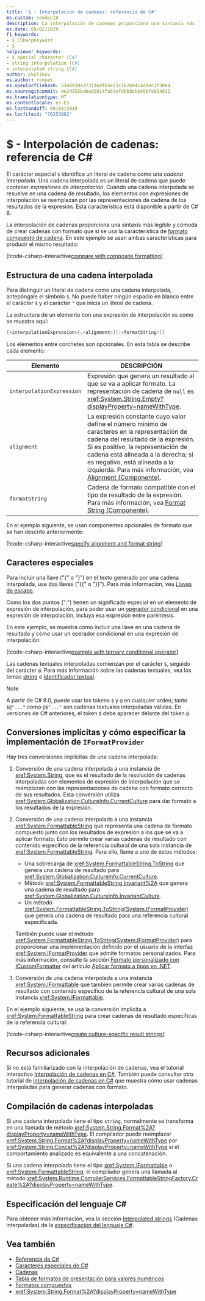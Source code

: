 ```yaml
---
title: '$ - Interpolación de cadenas: referencia de C#'
ms.custom: seodec18
description: La interpolación de cadenas proporciona una sintaxis más legible y cómoda para aplicar formato al resultado de la cadena, en comparación con el formato compuesto de cadenas tradicional.
ms.date: 09/02/2019
f1_keywords:
- $_CSharpKeyword
- $
helpviewer_keywords:
- $ special character [C#]
- string interpolation [C#]
- interpolated string [C#]
author: pkulikov
ms.author: ronpet
ms.openlocfilehash: 53a8938a373136df65e23c162b94c4d8dc1f30b4
ms.sourcegitcommit: 4e2d355baba82814fa53efd6b8bbb45bfe054d11
ms.translationtype: HT
ms.contentlocale: es-ES
ms.lasthandoff: 09/04/2019
ms.locfileid: "70253862"
---
```

# <a name="---string-interpolation-c-reference"></a>$ - Interpolación de cadenas: referencia de C#

El carácter especial `$` identifica un literal de cadena como una *cadena interpolada*. Una cadena interpolada es un literal de cadena que puede contener *expresiones de interpolación*. Cuando una cadena interpolada se resuelve en una cadena de resultado, los elementos con expresiones de interpolación se reemplazan por las representaciones de cadena de los resultados de la expresión. Esta característica está disponible a partir de C# 6.

La interpolación de cadenas proporciona una sintaxis más legible y cómoda de crear cadenas con formato que si se usa la característica de [formato compuesto de cadena](../../../standard/base-types/composite-formatting.md). En este ejemplo se usan ambas características para producir el mismo resultado:

[!code-csharp-interactive[compare with composite formatting](~/samples/snippets/csharp/language-reference/tokens/string-interpolation.cs#1)]

## <a name="structure-of-an-interpolated-string"></a>Estructura de una cadena interpolada

Para distinguir un literal de cadena como una cadena interpolada, antepóngale el símbolo `$`. No puede haber ningún espacio en blanco entre el carácter `$` y el carácter `"` que inicia un literal de cadena.

La estructura de un elemento con una expresión de interpolación es como se muestra aquí:

```csharp
{<interpolationExpression>[,<alignment>][:<formatString>]}
```

Los elementos entre corchetes son opcionales. En esta tabla se describe cada elemento:

|Elemento|DESCRIPCIÓN|
|-------------|-----------------|
|`interpolationExpression`|Expresión que genera un resultado al que se va a aplicar formato. La representación de cadena de `null` es <xref:System.String.Empty?displayProperty=nameWithType>.|
|`alignment`|La expresión constante cuyo valor define el número mínimo de caracteres en la representación de cadena del resultado de la expresión. Si es positivo, la representación de cadena está alineada a la derecha; si es negativo, está alineada a la izquierda. Para más información, vea [Alignment (Componente)](../../../standard/base-types/composite-formatting.md#alignment-component).|
|`formatString`|Cadena de formato compatible con el tipo de resultado de la expresión. Para más información, vea [Format String (Componente)](../../../standard/base-types/composite-formatting.md#format-string-component).|

En el ejemplo siguiente, se usan componentes opcionales de formato que se han descrito anteriormente:

[!code-csharp-interactive[specify alignment and format string](~/samples/snippets/csharp/language-reference/tokens/string-interpolation.cs#2)]

## <a name="special-characters"></a>Caracteres especiales

Para incluir una llave ("{" o "}") en el texto generado por una cadena interpolada, use dos llaves ("{{" o "}}"). Para más información, vea [Llaves de escape](../../../standard/base-types/composite-formatting.md#escaping-braces).

Como los dos puntos (":") tienen un significado especial en un elemento de expresión de interpolación, para poder usar un [operador condicional](../operators/conditional-operator.md) en una expresión de interpolación, incluya esa expresión entre paréntesis.

En este ejemplo, se muestra cómo incluir una llave en una cadena de resultado y cómo usar un operador condicional en una expresión de interpolación:

[!code-csharp-interactive[example with ternary conditional operator](~/samples/snippets/csharp/language-reference/tokens/string-interpolation.cs#3)]

Las cadenas textuales interpoladas comienzan por el carácter `$`, seguido del carácter `@`. Para más información sobre las cadenas textuales, vea los temas [string](../keywords/string.md) e [Identificador textual](verbatim.md).

> [!NOTE]
> A partir de C# 8.0, puede usar los tokens `$` y `@` en cualquier orden; tanto `$@"..."` como `@$"..."` son cadenas textuales interpoladas válidas. En versiones de C# anteriores, el token `$` debe aparecer delante del token `@`.

## <a name="implicit-conversions-and-how-to-specify-iformatprovider-implementation"></a>Conversiones implícitas y cómo especificar la implementación de `IFormatProvider`

Hay tres conversiones implícitas de una cadena interpolada:

1. Conversión de una cadena interpolada a una instancia de <xref:System.String>, que es el resultado de la resolución de cadenas interpoladas con elementos de expresión de interpolación que se reemplazan con las representaciones de cadena con formato correcto de sus resultados. Esta conversión utiliza <xref:System.Globalization.CultureInfo.CurrentCulture> para dar formato a los resultados de la expresión.

1. Conversión de una cadena interpolada a una instancia <xref:System.FormattableString> que representa una cadena de formato compuesto junto con los resultados de expresión a los que se va a aplicar formato. Esto permite crear varias cadenas de resultado con contenido específico de la referencia cultural de una sola instancia de <xref:System.FormattableString>. Para ello, llame a uno de estos métodos:

      - Una sobrecarga de <xref:System.FormattableString.ToString> que genera una cadena de resultado para <xref:System.Globalization.CultureInfo.CurrentCulture>.
      - Método <xref:System.FormattableString.Invariant%2A> que genera una cadena de resultado para <xref:System.Globalization.CultureInfo.InvariantCulture>.
      - Un método <xref:System.FormattableString.ToString(System.IFormatProvider)> que genera una cadena de resultado para una referencia cultural especificada.

    También puede usar el método <xref:System.FormattableString.ToString(System.IFormatProvider)> para proporcionar una implementación definido por el usuario de la interfaz <xref:System.IFormatProvider> que admite formatos personalizados. Para más información, consulte la sección [Formato personalizado con ICustomFormatter](../../../standard/base-types/formatting-types.md#custom-formatting-with-icustomformatter) del artículo [Aplicar formato a tipos en .NET](../../../standard/base-types/formatting-types.md).

1. Conversión de una cadena interpolada a una instancia <xref:System.IFormattable> que también permite crear varias cadenas de resultado con contenido específico de la referencia cultural de una sola instancia <xref:System.IFormattable>.

En el ejemplo siguiente, se usa la conversión implícita a <xref:System.FormattableString> para crear cadenas de resultado específicas de la referencia cultural:

[!code-csharp-interactive[create culture-specific result strings](~/samples/snippets/csharp/language-reference/tokens/string-interpolation.cs#4)]

## <a name="additional-resources"></a>Recursos adicionales

Si no está familiarizado con la interpolación de cadenas, vea el tutorial interactivo [Interpolación de cadenas en C#](../../tutorials/exploration/interpolated-strings.yml). También puede consultar otro tutorial de [interpolación de cadenas en C#](../../tutorials/string-interpolation.md) que muestra cómo usar cadenas interpoladas para generar cadenas con formato.

## <a name="compilation-of-interpolated-strings"></a>Compilación de cadenas interpoladas

Si una cadena interpolada tiene el tipo `string`, normalmente se transforma en una llamada de método <xref:System.String.Format%2A?displayProperty=nameWithType>. El compilador puede reemplazar <xref:System.String.Format%2A?displayProperty=nameWithType> por <xref:System.String.Concat%2A?displayProperty=nameWithType> si el comportamiento analizado es equivalente a una concatenación.

Si una cadena interpolada tiene el tipo <xref:System.IFormattable> o <xref:System.FormattableString>, el compilador genera una llamada al método <xref:System.Runtime.CompilerServices.FormattableStringFactory.Create%2A?displayProperty=nameWithType>.

## <a name="c-language-specification"></a>Especificación del lenguaje C#

Para obtener más información, vea la sección [Interpolated strings](~/_csharplang/spec/expressions.md#interpolated-strings) (Cadenas interpoladas) de la [especificación del lenguaje C#](~/_csharplang/spec/introduction.md).

## <a name="see-also"></a>Vea también

- [Referencia de C#](../index.md)
- [Caracteres especiales de C#](index.md)
- [Cadenas](../../programming-guide/strings/index.md)
- [Tabla de formatos de presentación para valores numéricos](../keywords/formatting-numeric-results-table.md)
- [Formatos compuestos](../../../standard/base-types/composite-formatting.md)
- <xref:System.String.Format%2A?displayProperty=nameWithType>
